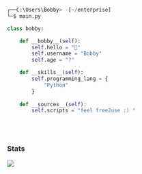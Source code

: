 ```python
┌──C:\Users\Bobby> -[~/enterprise]
└─$ main.py

class bobby:

    def __bobby__(self):
        self.hello = "👋"
        self.username = "Bobby"
        self.age = "?"

    def __skills__(self):
        self.programming_lang = {
            "Python"
        }
    
    def __sources__(self):
        self.scripts = "feel free2use :) "

```
<br><br>

### Stats
[![](https://github-readme-stats.vercel.app/api?username=bxris47&theme=dracula&count_private=true&show_icons=true&hide=stars)](https://bxris47.github.io)
